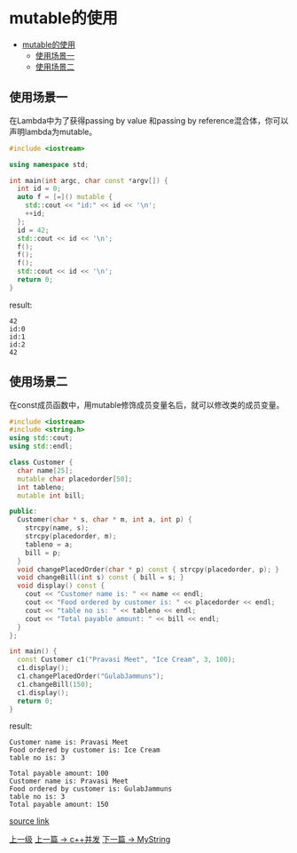 # mutable的使用

<!-- @import "[TOC]" {cmd="toc" depthFrom=1 depthTo=6 orderedList=false} -->
<!-- code_chunk_output -->

* [mutable的使用](#mutable的使用)
	* [使用场景一](#使用场景一)
	* [使用场景二](#使用场景二)

<!-- /code_chunk_output -->

## 使用场景一

在Lambda中为了获得passing by value 和passing by reference混合体，你可以声明lambda为mutable。
```c++
#include <iostream>

using namespace std;

int main(int argc, char const *argv[]) {
  int id = 0;
  auto f = [=]() mutable {
    std::cout << "id:" << id << '\n';
    ++id;
  };
  id = 42;
  std::cout << id << '\n';
  f();
  f();
  f();
  std::cout << id << '\n';
  return 0;
}
```
result:
```
42
id:0
id:1
id:2
42
```

## 使用场景二
在const成员函数中，用mutable修饰成员变量名后，就可以修改类的成员变量。

```c++
#include <iostream>
#include <string.h>
using std::cout;
using std::endl;

class Customer {
  char name[25];
  mutable char placedorder[50];
  int tableno;
  mutable int bill;

public:
  Customer(char * s, char * m, int a, int p) {
    strcpy(name, s);
    strcpy(placedorder, m);
    tableno = a;
    bill = p;
  }
  void changePlacedOrder(char * p) const { strcpy(placedorder, p); }
  void changeBill(int s) const { bill = s; }
  void display() const {
    cout << "Customer name is: " << name << endl;
    cout << "Food ordered by customer is: " << placedorder << endl;
    cout << "table no is: " << tableno << endl;
    cout << "Total payable amount: " << bill << endl;
  }
};

int main() {
  const Customer c1("Pravasi Meet", "Ice Cream", 3, 100);
  c1.display();
  c1.changePlacedOrder("GulabJammuns");
  c1.changeBill(150);
  c1.display();
  return 0;
}
```

result:
```
Customer name is: Pravasi Meet
Food ordered by customer is: Ice Cream
table no is: 3

Total payable amount: 100
Customer name is: Pravasi Meet
Food ordered by customer is: GulabJammuns
table no is: 3
Total payable amount: 150
```
[source link](http://www.geeksforgeeks.org/c-mutable-keyword/)

[上一级](README.md)
[上一篇 -> c++并发](multiThread.md)
[下一篇 -> MyString](myString.md)
